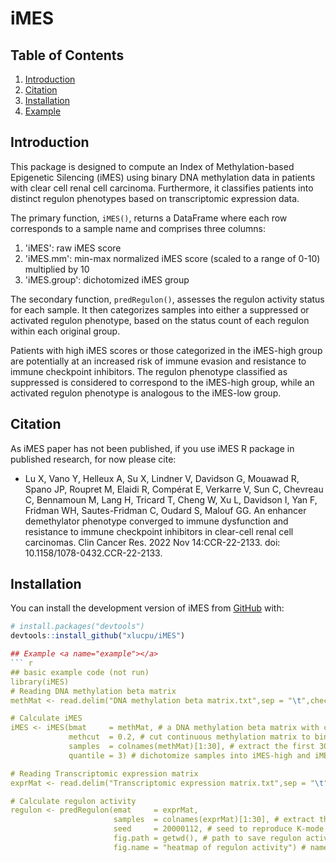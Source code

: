 # iMES
<!-- badges: start -->
<!-- badges: end -->

## Table of Contents
1. [Introduction](#introduction)
2. [Citation](#citation)
3. [Installation](#installation)
4. [Example](#example)

## Introduction <a name="introduction"></a>
This package is designed to compute an Index of Methylation-based Epigenetic Silencing (iMES) using binary DNA methylation data in patients with clear cell renal cell carcinoma. Furthermore, it classifies patients into distinct regulon phenotypes based on transcriptomic expression data.

The primary function, `iMES()`, returns a DataFrame where each row corresponds to a sample name and comprises three columns:
1. 'iMES': raw iMES score
2. 'iMES.mm': min-max normalized iMES score (scaled to a range of 0-10) multiplied by 10
3. 'iMES.group': dichotomized iMES group

The secondary function, `predRegulon()`, assesses the regulon activity status for each sample. It then categorizes samples into either a suppressed or activated regulon phenotype, based on the status count of each regulon within each original group.

Patients with high iMES scores or those categorized in the iMES-high group are potentially at an increased risk of immune evasion and resistance to immune checkpoint inhibitors. The regulon phenotype classified as suppressed is considered to correspond to the iMES-high group, while an activated regulon phenotype is analogous to the iMES-low group.

## Citation <a name="citation"></a>
As iMES paper has not been published, if you use iMES R package in published research, for now please cite:

  - Lu X, Vano Y, Helleux A, Su X, Lindner V, Davidson G, Mouawad R, Spano JP, Roupret M, Elaidi R, Comp&eacute;rat E, Verkarre V, Sun C, Chevreau C, Bennamoun M, Lang H, Tricard T, Cheng W, Xu L, Davidson I, Yan F, Fridman WH, Sautes-Fridman C, Oudard S, Malouf GG. An enhancer demethylator phenotype converged to immune dysfunction and resistance to immune checkpoint inhibitors in clear-cell renal cell carcinomas. Clin Cancer Res. 2022 Nov 14:CCR-22-2133. doi: 10.1158/1078-0432.CCR-22-2133.

## Installation <a name="installation"></a>
You can install the development version of iMES from [GitHub](https://github.com/) with:

``` r
# install.packages("devtools")
devtools::install_github("xlucpu/iMES")

## Example <a name="example"></a>
``` r
## basic example code (not run)
library(iMES)
# Reading DNA methylation beta matrix
methMat <- read.delim("DNA methylation beta matrix.txt",sep = "\t",check.names = F,row.names = 1,header = T,stringsAsFactors = F)

# Calculate iMES
iMES <- iMES(bmat     = methMat, # a DNA methylation beta matrix with continuous values as input
             methcut  = 0.2, # cut continuous methylation matrix to binary methylation status
             samples  = colnames(methMat)[1:30], # extract the first 30 samples to calculate iMES
             quantile = 3) # dichotomize samples into iMES-high and iMES-low based on a general tertile cutoff

# Reading Transcriptomic expression matrix
exprMat <- read.delim("Transcriptomic expression matrix.txt",sep = "\t",check.names = F,row.names = 1,header = T,stringsAsFactors = F)	

# Calculate regulon activity
regulon <- predRegulon(emat     = exprMat,
                       samples  = colnames(exprMat)[1:30], # extract the first 30 samples to calculate regulon activity
                       seed     = 20000112, # seed to reproduce K-mode clustering (k = 2)
                       fig.path = getwd(), # path to save regulon activity heatmap
                       fig.name = "heatmap of regulon activity") # name of the regulon activity heatmap
